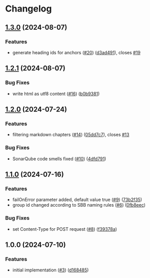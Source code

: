 # Changelog

## [1.3.0](https://github.com/SchweizerischeBundesbahnen/markdown2html-maven-plugin/compare/v1.2.1...v1.3.0) (2024-08-07)


### Features

* generate heading ids for anchors ([#20](https://github.com/SchweizerischeBundesbahnen/markdown2html-maven-plugin/issues/20)) ([d3ad491](https://github.com/SchweizerischeBundesbahnen/markdown2html-maven-plugin/commit/d3ad4912d532abcd257795a63d7cc70542d3610a)), closes [#19](https://github.com/SchweizerischeBundesbahnen/markdown2html-maven-plugin/issues/19)

## [1.2.1](https://github.com/SchweizerischeBundesbahnen/markdown2html-maven-plugin/compare/v1.2.0...v1.2.1) (2024-08-07)


### Bug Fixes

* write html as utf8 content ([#16](https://github.com/SchweizerischeBundesbahnen/markdown2html-maven-plugin/issues/16)) ([b0b9381](https://github.com/SchweizerischeBundesbahnen/markdown2html-maven-plugin/commit/b0b9381647218f5272aee185a0af7339a6a685d0))

## [1.2.0](https://github.com/SchweizerischeBundesbahnen/markdown2html-maven-plugin/compare/v1.1.0...v1.2.0) (2024-07-24)


### Features

* filtering markdown chapters ([#14](https://github.com/SchweizerischeBundesbahnen/markdown2html-maven-plugin/issues/14)) ([05dd7c7](https://github.com/SchweizerischeBundesbahnen/markdown2html-maven-plugin/commit/05dd7c7926ae88991d00b9dada8664b28e6b4468)), closes [#13](https://github.com/SchweizerischeBundesbahnen/markdown2html-maven-plugin/issues/13)


### Bug Fixes

* SonarQube code smells fixed ([#10](https://github.com/SchweizerischeBundesbahnen/markdown2html-maven-plugin/issues/10)) ([4dfd791](https://github.com/SchweizerischeBundesbahnen/markdown2html-maven-plugin/commit/4dfd791c9d22e521e2c4ab95ae7790028690028a))

## [1.1.0](https://github.com/SchweizerischeBundesbahnen/markdown2html-maven-plugin/compare/v1.0.0...v1.1.0) (2024-07-16)


### Features

* failOnError parameter added, default value true ([#9](https://github.com/SchweizerischeBundesbahnen/markdown2html-maven-plugin/issues/9)) ([73b2f35](https://github.com/SchweizerischeBundesbahnen/markdown2html-maven-plugin/commit/73b2f35dcdfa2741c59a008bb2e7342c5cf1ac05))
* group id changed according to SBB naming rules ([#6](https://github.com/SchweizerischeBundesbahnen/markdown2html-maven-plugin/issues/6)) ([0fb8eec](https://github.com/SchweizerischeBundesbahnen/markdown2html-maven-plugin/commit/0fb8eec4456ce2ac5960aadaceadddb0a2ff89df))


### Bug Fixes

* set Content-Type for POST request ([#8](https://github.com/SchweizerischeBundesbahnen/markdown2html-maven-plugin/issues/8)) ([f39378a](https://github.com/SchweizerischeBundesbahnen/markdown2html-maven-plugin/commit/f39378ab3cf09ecde2ccc816ab5c2c02f97c02e5))

## 1.0.0 (2024-07-10)


### Features

* initial implementation ([#3](https://github.com/SchweizerischeBundesbahnen/markdown2html-maven-plugin/issues/3)) ([d168485](https://github.com/SchweizerischeBundesbahnen/markdown2html-maven-plugin/commit/d16848574f6d34c3488187e571efe9515323128e))
